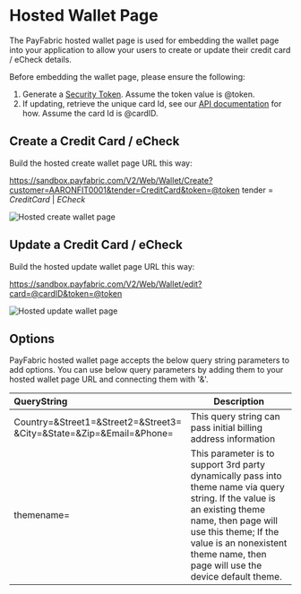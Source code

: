 Hosted Wallet Page
==================

The PayFabric hosted wallet page is used for embedding the wallet page into your application to allow your users to create or update their credit card / eCheck details.

Before embedding the wallet page, please ensure the following:

1. Generate a [Security Token](https://github.com/ShaunSharples/APIs/blob/ShaunSharples-patch-1/Sections/Authentication.md#security-token).  Assume the token value is @token.
2. If updating, retrieve the unique card Id, see our [API documentation](https://github.com/ShaunSharples/APIs/blob/ShaunSharples-patch-1/Sections/Wallets.md#retrieve-credit-cards--echecks) for how.  Assume the card Id is @cardID.
 
Create a Credit Card / eCheck
-----------------------------

Build the hosted create wallet page URL this way:

https://sandbox.payfabric.com/V2/Web/Wallet/Create?customer=AARONFIT0001&tender=CreditCard&token=@token
tender = *CreditCard* | *ECheck*

![Hosted create wallet page](https://s3-us-west-1.amazonaws.com/github-screenshot-repository/v2/HostedCreateWalletPage.png "Hosted create wallet page")


Update a Credit Card / eCheck
-----------------------------

Build the hosted update wallet page URL this way:

https://sandbox.payfabric.com/V2/Web/Wallet/edit?card=@cardID&token=@token

![Hosted update wallet page](https://s3-us-west-1.amazonaws.com/github-screenshot-repository/v2/HostedEditWalletPage.png "Hosted update wallet page") 

Options
-------

PayFabric hosted wallet page accepts the below query string parameters to add options. You can use below query parameters by adding them to your hosted wallet page URL and connecting them with '&'.

>
| QueryString| Description | 
| :------------- | ------------- | 
|Country=&Street1=&Street2=&Street3=<br/>&City=&State=&Zip=&Email=&Phone= |This query string can pass initial billing address information|
|themename=|This parameter is to support 3rd party dynamically pass into theme name via query string. If the value is an existing theme name, then page will use this theme; If the value is an nonexistent theme name, then page will use the device default theme.|
